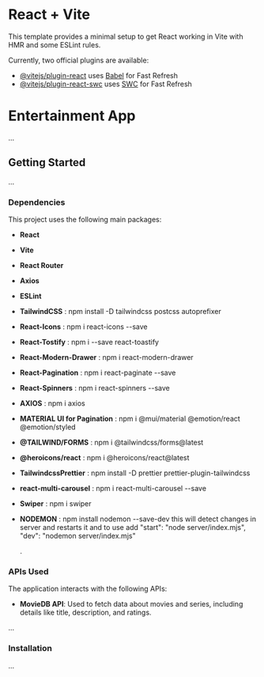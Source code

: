 # React + Vite

This template provides a minimal setup to get React working in Vite with HMR and some ESLint rules.

Currently, two official plugins are available:

- [@vitejs/plugin-react](https://github.com/vitejs/vite-plugin-react/blob/main/packages/plugin-react/README.md) uses [Babel](https://babeljs.io/) for Fast Refresh
- [@vitejs/plugin-react-swc](https://github.com/vitejs/vite-plugin-react-swc) uses [SWC](https://swc.rs/) for Fast Refresh

# Entertainment App

...

## Getting Started

...

### Dependencies

This project uses the following main packages:

- **React**
- **Vite**
- **React Router**
- **Axios**
- **ESLint**
- **TailwindCSS** : npm install -D tailwindcss postcss autoprefixer
- **React-Icons** : npm i react-icons --save
- **React-Tostify** : npm i --save react-toastify
- **React-Modern-Drawer** : npm i react-modern-drawer
- **React-Pagination** : npm i react-paginate --save
- **React-Spinners** : npm i react-spinners --save
- **AXIOS** : npm i axios
- **MATERIAL UI for Pagination** : npm i @mui/material @emotion/react @emotion/styled
- **@TAILWIND/FORMS** : npm i @tailwindcss/forms@latest
- **@heroicons/react** : npm i @heroicons/react@latest
- **TailwindcssPrettier** : npm install -D prettier prettier-plugin-tailwindcss
- **react-multi-carousel** : npm i react-multi-carousel --save
- **Swiper** : npm i swiper
- **NODEMON** : npm install nodemon --save-dev  this will detect changes in server and restarts it and to use add "start": "node server/index.mjs",
    "dev": "nodemon server/index.mjs"

  .

### APIs Used

The application interacts with the following APIs:

- **MovieDB API**: Used to fetch data about movies and series, including details like title, description, and ratings.

...

### Installation

...
